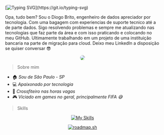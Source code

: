 [![Typing SVG](https://readme-typing-svg.demolab.com?font=Fira+Code&duration=3000&pause=1000&color=334FF7&random=false&width=435&lines=Ol%C3%A1+mundo!;Diogo+Brito%2C+Engenheiro+de+Dados.)](https://git.io/typing-svg)

Opa, tudo bem? 
Sou o Diogo Brito, engenheiro de dados apreciador por tecnologia. Com uma bagagem com experiencias de suporte tecnico até a de parte dados. Sigo resolvendo problemas e sempre me atualizando nas tecnologias que faz parte da área e com isso praticando e colocando no meu GitHub. Ultimamente trabalhando em um projeto de uma instituição bancaria na parte de migração para cloud. Deixo meu LinkedIn a disposição se quiser conversar 😎


<div align="center">


<a href="https://www.linkedin.com/in/diogo-brito-156b10150" target="_blank"><img src="https://img.shields.io/badge/-LinkedIn-%230077B5?style=for-the-badge&logo=linkedin&logoColor=white" style="border-radius: 30px" target="_blank"></a>


 </div>

> Sobre mim

- 🏠 *Sou de São Paulo - SP*
- 💻 *Apaixonado por tecnologia*
- 💪 *Crossfiteiro nas horas vagas*
- 🎮 *Viciado em games no geral, principalmente FIFA 😅*

> Skills

<div align="center">
  
[![My Skills](https://skillicons.dev/icons?i=vscode,linux,gcp,python,mysql,git,github,azure)](https://skillicons.dev)
</div>

<div align="center">
 
[![roadmap.sh](https://api.roadmap.sh/v1-badge/wide/65b2e3c10c548122833b6ed7?variant=dark)](https://roadmap.sh)

</div>

